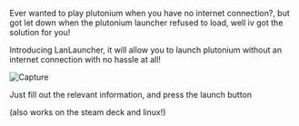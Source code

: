 Ever wanted to play plutonium when you have no internet connection?, 
but got let down when the plutonium launcher refused to load, well iv got the solution for you!

Introducing LanLauncher, it will allow you to launch plutonium without an internet connection with no hassle at all!


![Capture](https://github.com/JugAndDoubleTap/LanLauncher/assets/133887820/5e63b9fa-ba83-41af-8fef-3807dbc63bb8)


Just fill out the relevant information, and press the launch button

(also works on the steam deck and linux!)

